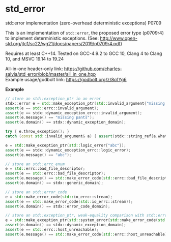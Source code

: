 # std_error
std::error implementation (zero-overhead deterministic exceptions) P0709

This is an implementation of `std::error`, the proposed error type (p0709r4) to implement deterministic exceptions.  (See: http://www.open-std.org/jtc1/sc22/wg21/docs/papers/2019/p0709r4.pdf)

Requires at least C++14.  Tested on GCC-4.9.2 to GCC 10, Clang 4 to Clang 10, and MSVC 19.14 to 19.24

All-in-one header-only link: https://github.com/charles-salvia/std_error/blob/master/all_in_one.hpp <br>
Example usage/godbolt link: https://godbolt.org/z/8o1Yg6

**Example**
```c++
// store an std::exception_ptr in an error
stdx::error e = std::make_exception_ptr(std::invalid_argument{"missing pants"});
assert(e == std::errc::invalid_argument);
assert(e == stdx::dynamic_exception_errc::invalid_argument);
assert(e.message() == "missing pants");
assert(e.domain() == stdx::dynamic_exception_domain);

try { e.throw_exception(); }
catch (const std::invalid_argument& a) { assert(stdx::string_ref{a.what()} == "missing pants"); };

e = std::make_exception_ptr(std::logic_error{"abc"});
assert(e == stdx::dynamic_exception_errc::logic_error);
assert(e.message() == "abc");

// store an std::errc enum
e = std::errc::bad_file_descriptor;
assert(e == std::errc::bad_file_descriptor);
assert(e.message() == std::make_error_code(std::errc::bad_file_descriptor).message().c_str());
assert(e.domain() == stdx::generic_domain);

// store an std::error_code
e = std::make_error_code(std::io_errc::stream);
assert(e == std::make_error_code(std::io_errc::stream));
assert(e.domain() == stdx::error_code_domain);

// store an std::exception_ptr, weak-equality comparison with std::errc enum
e = std::make_exception_ptr(std::system_error{std::make_error_code(std::errc::host_unreachable)});
assert(e.domain() == stdx::dynamic_exception_domain);
assert(e == std::errc::host_unreachable);
assert(e.message() == std::make_error_code(std::errc::host_unreachable).message().c_str());
```
